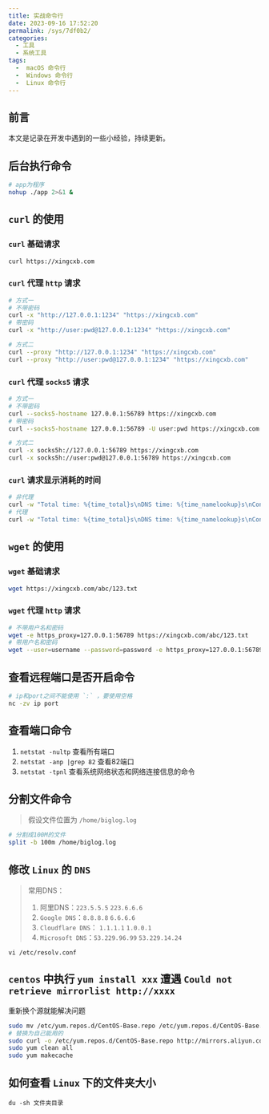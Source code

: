 ```yaml
---
title: 实战命令行
date: 2023-09-16 17:52:20
permalink: /sys/7df0b2/
categories:
  - 工具
  - 系统工具
tags:
  -  macOS 命令行
  -  Windows 命令行
  -  Linux 命令行
---
```


## 前言

本文是记录在开发中遇到的一些小经验，持续更新。

<!-- more -->

<InArticleAdsense
    data-ad-client="ca-pub-1725717718088510"
    data-ad-slot="7426219401">
</InArticleAdsense>

## 后台执行命令

``` bash
# app为程序
nohup ./app 2>&1 &
```

## `curl` 的使用

### `curl` 基础请求

``` bash
curl https://xingcxb.com
```

### `curl` 代理 `http` 请求

``` bash
# 方式一
# 不带密码
curl -x "http://127.0.0.1:1234" "https://xingcxb.com"
# 带密码
curl -x "http://user:pwd@127.0.0.1:1234" "https://xingcxb.com"

# 方式二
curl --proxy "http://127.0.0.1:1234" "https://xingcxb.com"
curl --proxy "http://user:pwd@127.0.0.1:1234" "https://xingcxb.com"
```

### `curl` 代理 `socks5` 请求

``` bash
# 方式一
# 不带密码
curl --socks5-hostname 127.0.0.1:56789 https://xingcxb.com
# 带密码
curl --socks5-hostname 127.0.0.1:56789 -U user:pwd https://xingcxb.com

# 方式二
curl -x socks5h://127.0.0.1:56789 https://xingcxb.com
curl -x socks5h://user:pwd@127.0.0.1:56789 https://xingcxb.com
```

### `curl` 请求显示消耗的时间

``` bash
# 非代理
curl -w "Total time: %{time_total}s\nDNS time: %{time_namelookup}s\nConnect time: %{time_connect}s\nSSL handshake time: %{time_appconnect}s\nPretransfer time: %{time_pretransfer}s\nRedirect time: %{time_redirect}s\nStarttransfer time: %{time_starttransfer}s\n" -s https://xingcxb.com
# 代理
curl -w "Total time: %{time_total}s\nDNS time: %{time_namelookup}s\nConnect time: %{time_connect}s\nSSL handshake time: %{time_appconnect}s\nPretransfer time: %{time_pretransfer}s\nRedirect time: %{time_redirect}s\nStarttransfer time: %{time_starttransfer}s\n" -s -x "test.juliangip.com.cn:66683" https://xingcxb.com
```


## `wget` 的使用

### `wget` 基础请求

``` bash
wget https://xingcxb.com/abc/123.txt
```

### `wget` 代理 `http` 请求

``` bash
# 不带用户名和密码
wget -e https_proxy=127.0.0.1:56789 https://xingcxb.com/abc/123.txt
# 带用户名和密码
wget --user=username --password=password -e https_proxy=127.0.0.1:56789 "https://xingcxb.com/abc/123.txt"
```

## 查看远程端口是否开启命令

``` bash
# ip和port之间不能使用 `:` ，要使用空格
nc -zv ip port
```

## 查看端口命令

1. `netstat -nultp` 查看所有端口
2. `netstat -anp |grep 82` 查看82端口
3. `netstat -tpnl` 查看系统网络状态和网络连接信息的命令

## 分割文件命令

> 假设文件位置为 `/home/biglog.log`

``` bash
# 分割成100M的文件
split -b 100m /home/biglog.log
```

## 修改 `Linux` 的 `DNS`

> 常用DNS： 
> 1. 阿里DNS：`223.5.5.5`  `223.6.6.6`
> 2. `Google DNS`：`8.8.8.8`  `6.6.6.6`
> 3. `Cloudflare DNS`： `1.1.1.1`  `1.0.0.1`
> 4. `Microsoft DNS`：`53.229.96.99` `53.229.14.24`

``` shell
vi /etc/resolv.conf
```

## `centos` 中执行 `yum install xxx` 遭遇 `Could not retrieve mirrorlist http://xxxx` 

重新换个源就能解决问题

``` bash
sudo mv /etc/yum.repos.d/CentOS-Base.repo /etc/yum.repos.d/CentOS-Base.repo.backup
# 替换为自己能用的
sudo curl -o /etc/yum.repos.d/CentOS-Base.repo http://mirrors.aliyun.com/repo/Centos-7.repo
sudo yum clean all
sudo yum makecache
```

## 如何查看 `Linux` 下的文件夹大小

``` shell
du -sh 文件夹目录
```


